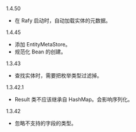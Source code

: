 1.4.50
* 在 Rafy 启动时，自动加载实体的元数据。

1.4.45
* 添加 EntityMetaStore。
* 规范化 Bean 的创建。

1.3.43
* 查找实体时，需要把枚举类型过滤掉。

1.3.42.1
* Result 类不应该继承自 HashMap。会影响序列化。

1.3.42
* 忽略不支持的字段的类型。